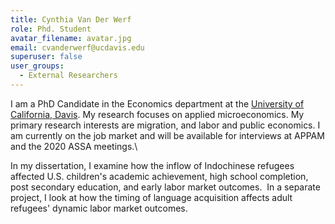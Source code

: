 ```yaml
---
title: Cynthia Van Der Werf
role: Phd. Student
avatar_filename: avatar.jpg
email: cvanderwerf@ucdavis.edu
superuser: false
user_groups:
  - External Researchers
---
```

I am a PhD Candidate in the Economics department at the [University of California, Davis](https://www.econ.ucdavis.edu/). My research focuses on applied microeconomics. My primary research interests are migration, and labor and public economics. I am currently on the job market and will be available for interviews at APPAM and the 2020 ASSA meetings.\

In my dissertation, I examine how the inflow of Indochinese refugees affected U.S. children's academic achievement, high school completion, post secondary education, and early labor market outcomes. ​ In a separate project, I look at how the timing of language acquisition affects adult refugees' dynamic labor market outcomes.